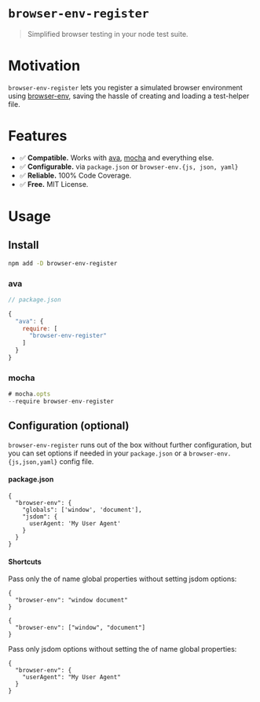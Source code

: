 # `browser-env-register`

> Simplified browser testing in your node test suite.

# Motivation

`browser-env-register` lets you register a simulated browser environment using [browser-env], saving the hassle of creating and loading a test-helper file.

# Features

+ ✅ **Compatible.** Works with [ava], [mocha] and everything else.
+ ✅ **Configurable.** via `package.json` or `browser-env.{js, json, yaml}`
+ ✅ **Reliable.** 100% Code Coverage.
+ ✅ **Free.** MIT License.

# Usage

## Install

```sh
npm add -D browser-env-register
```

### ava

```js
// package.json

{
  "ava": {
    require: [
      "browser-env-register"
    ]
  }
}
```

### mocha

```js
# mocha.opts
--require browser-env-register
```

## Configuration (optional)

`browser-env-register` runs out of the box without further configuration, but you can set options if needed in your `package.json` or a  `browser-env.{js,json,yaml}` config file.

#### package.json

```
{
  "browser-env": {
    "globals": ['window', 'document'],
    "jsdom": {
      userAgent: 'My User Agent'
    }
  }
}
```


#### Shortcuts

Pass only the of name global properties without setting jsdom options:

```
{
  "browser-env": "window document"
}
```

```
{
  "browser-env": ["window", "document"]
}
```

Pass only jsdom options without setting the of name global properties:

```
{
  "browser-env": {
    "userAgent": "My User Agent"
  }
}
```

[ava]: https://github.com/avajs/ava
[mocha]: https://mochajs.org
[browser-env]: https://www.npmjs.com/package/browser-env
